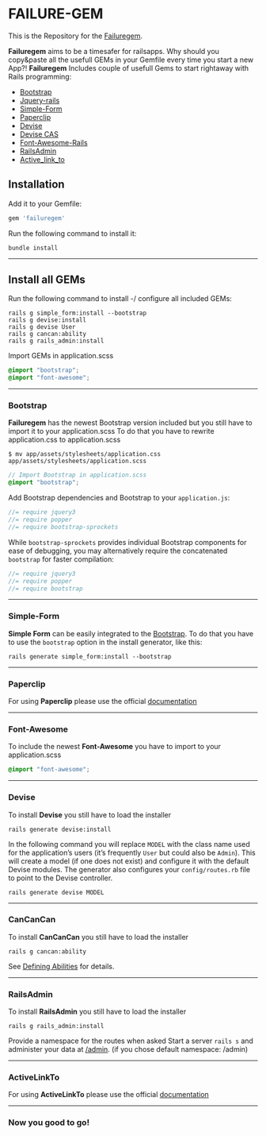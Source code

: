 FAILURE-GEM
============
This is the Repository for the [Failuregem](https://rubygems.org/gems/failuregem "Rubygems.org").

**Failuregem** aims to be a timesafer for railsapps. Why should you copy&paste all the usefull GEMs in your Gemfile every time you start a new App?!
**Failuregem** Includes couple of usefull Gems to start rightaway with Rails programming:

- [Bootstrap](#Bootstrap)
- [Jquery-rails](#Bootstrap)
- [Simple-Form](#Simple-Form)
- [Paperclip](#Paperclip)
- [Devise](#Devise)
- [Devise CAS](#Devise)
- [Font-Awesome-Rails](#Font-Awesome)
- [RailsAdmin](#RailsAdmin)
- [Active_link_to](#Active_link_to)

## Installation

Add it to your Gemfile:

```ruby
gem 'failuregem'
```

Run the following command to install it:

```console
bundle install
```
---

## Install all GEMs

Run the following command to install -/ configure all included GEMs:
```console
rails g simple_form:install --bootstrap
rails g devise:install
rails g devise User
rails g cancan:ability
rails g rails_admin:install
```

Import GEMs in application.scss
```scss
@import "bootstrap";
@import "font-awesome";
```
---

### Bootstrap

**Failuregem** has the newest Bootstrap version included but you still have to import it to your application.scss
To do that you have to rewrite application.css to application.scss

```console
$ mv app/assets/stylesheets/application.css app/assets/stylesheets/application.scss
```

```scss
// Import Bootstrap in application.scss
@import "bootstrap";
```

Add Bootstrap dependencies and Bootstrap to your `application.js`:

```js
//= require jquery3
//= require popper
//= require bootstrap-sprockets
```

While `bootstrap-sprockets` provides individual Bootstrap components
for ease of debugging, you may alternatively require
the concatenated `bootstrap` for faster compilation:

```js
//= require jquery3
//= require popper
//= require bootstrap
```
---

### Simple-Form
**Simple Form** can be easily integrated to the [Bootstrap](http://getbootstrap.com/).
To do that you have to use the `bootstrap` option in the install generator, like this:

```console
rails generate simple_form:install --bootstrap
```
---

### Paperclip
For using **Paperclip** please use the official [documentation](https://github.com/thoughtbot/paperclip)

---

### Font-Awesome
To include the newest **Font-Awesome** you have to import to your application.scss

```scss
@import "font-awesome";
```
---

### Devise
To install **Devise** you still have to load the installer

```console
rails generate devise:install
```
In the following command you will replace `MODEL` with the class name used for the application’s users (it’s frequently `User` but could also be `Admin`). This will create a model (if one does not exist) and configure it with the default Devise modules. The generator also configures your `config/routes.rb` file to point to the Devise controller.

```console
rails generate devise MODEL
```
---

### CanCanCan
To install **CanCanCan** you still have to load the installer

```console
rails g cancan:ability
```
See [Defining Abilities](https://github.com/CanCanCommunity/cancancan/wiki/defining-abilities) for details.

---

### RailsAdmin
To install **RailsAdmin** you still have to load the installer

```console
rails g rails_admin:install
```
Provide a namespace for the routes when asked
Start a server `rails s` and administer your data at [/admin](http://localhost:3000/admin). (if you chose default namespace: /admin)

---

### ActiveLinkTo
For using **ActiveLinkTo** please use the official [documentation](https://github.com/comfy/active_link_to)

---

### Now you good to go!
